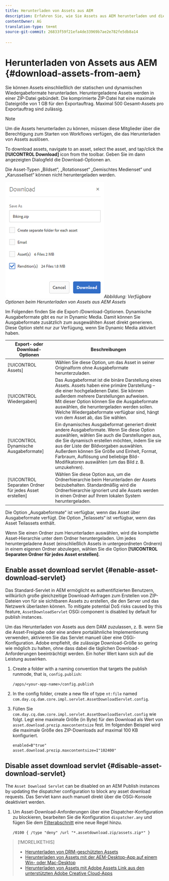 ```yaml
---
title: Herunterladen von Assets aus AEM
description: Erfahren Sie, wie Sie Assets aus AEM herunterladen und die Download-Funktion aktivieren oder deaktivieren.
contentOwner: AG
translation-type: tm+mt
source-git-commit: 26833f59f21efa4de33969b7ae2e782fe5db8a14

---
```



# Herunterladen von Assets aus AEM {#download-assets-from-aem}

Sie können Assets einschließlich der statischen und dynamischen Wiedergabeformate herunterladen. Heruntergeladene Assets werden in einer ZIP-Datei gebündelt. Die komprimierte ZIP-Datei hat eine maximale Dateigröße von 1 GB für den Exportauftrag. Maximal 500 Gesamt-Assets pro Exportauftrag sind zulässig.

>[!NOTE]
>
>Um die Assets herunterladen zu können, müssen diese Mitglieder über die Berechtigung zum Starten von Workflows verfügen, die das Herunterladen von Assets auslösen.

To download assets, navigate to an asset, select the asset, and tap/click the **[!UICONTROL Download]** icon from the toolbar. Geben Sie im dann angezeigten Dialogfeld die Download-Optionen an.

Die Asset-Typen „Bildset“, „Rotationsset“ „Gemischtes Medienset“ und „Karussellset“ können nicht heruntergeladen werden.

![Verfügbare Optionen beim Herunterladen von Assets aus AEM Assets](assets/asset_download_dialog.png)*Abbildung: Verfügbare Optionen beim Herunterladen von Assets aus AEM Assets*

Im Folgenden finden Sie die Export-/Download-Optionen. Dynamische Ausgabeformate gibt es nur in Dynamic Media. Damit können Sie Ausgabeformate zusätzlich zum ausgewählten Asset direkt generieren. Diese Option steht nur zur Verfügung, wenn Sie Dynamic Media aktiviert haben.

| Export- oder Download-Optionen | Beschreibungen |
|---|---|
| [!UICONTROL Assets] | Wählen Sie diese Option, um das Asset in seiner Originalform ohne Ausgabeformate herunterzuladen. |
| [!UICONTROL Wiedergaben] | Das Ausgabeformat ist die binäre Darstellung eines Assets. Assets haben eine primäre Darstellung – die einer hochgeladenen Datei. Sie können außerdem mehrere Darstellungen aufweisen. <br> Mit dieser Option können Sie die Ausgabeformate auswählen, die heruntergeladen werden sollen. Welche Wiedergabeformate verfügbar sind, hängt von dem Asset ab, das Sie wählen. |
| [!UICONTROL Dynamische Ausgabeformate] | Ein dynamisches Ausgabeformat generiert direkt andere Ausgabeformate. Wenn Sie diese Option auswählen, wählen Sie auch die Darstellungen aus, die Sie dynamisch erstellen möchten, indem Sie sie aus der Liste der Bildvorgaben auswählen. Außerdem können Sie Größe und Einheit, Format, Farbraum, Auflösung und beliebige Bild-Modifikatoren auswählen (um das Bild z. B. umzukehren). |
| [!UICONTROL Separaten Ordner für jedes Asset erstellen] | Wählen Sie diese Option aus, um die Ordnerhierarchie beim Herunterladen der Assets beizubehalten. Standardmäßig wird die Ordnerhierarchie ignoriert und alle Assets werden in einen Ordner auf Ihrem lokalen System heruntergeladen. |

Die Option „Ausgabeformate“ ist verfügbar, wenn das Asset über Ausgabeformate verfügt. Die Option „Teilassets“ ist verfügbar, wenn das Asset Teilassets enthält.

Wenn Sie einen Ordner zum Herunterladen auswählen, wird die komplette Asset-Hierarchie unter dem Ordner heruntergeladen. Um jedes heruntergeladene Asset (einschließlich Assets in untergeordneten Ordnern) in einem eigenen Ordner abzulegen, wählen Sie die Option **[!UICONTROL Separaten Ordner für jedes Asset erstellen]**.

## Enable asset download servlet {#enable-asset-download-servlet}

Das Standard-Servlet in AEM ermöglicht es authentifizierten Benutzern, willkürlich große gleichzeitige Download-Anfragen zum Erstellen von ZIP-Dateien von für sie sichtbaren Assets zu erstellen, die den Server und das Netzwerk überlasten können. To mitigate potential DoS risks caused by this feature, `AssetDownloadServlet` OSGi component is disabled by default for publish instances.

Um das Herunterladen von Assets aus dem DAM zuzulassen, z. B. wenn Sie die Asset-Freigabe oder eine andere portalähnliche Implementierung verwenden, aktivieren Sie das Servlet manuell über eine OSGi-Konfiguration. Adobe empfiehlt, die zulässige Download-Größe so gering wie möglich zu halten, ohne dass dabei die täglichen Download-Anforderungen beeinträchtigt werden. Ein hoher Wert kann sich auf die Leistung auswirken.

1. Create a folder with a naming convention that targets the publish runmode, that is, `config.publish`:

   `/apps/<your-app-name>/config.publish`

1. In the config folder, create a new file of type `nt:file` named `com.day.cq.dam.core.impl.servlet.AssetDownloadServlet.config`.
1. Füllen Sie `com.day.cq.dam.core.impl.servlet.AssetDownloadServlet.config` wie folgt. Legt eine maximale Größe (in Byte) für den Download als Wert von `asset.download.prezip.maxcontentsize` fest. Im folgenden Beispiel wird die maximale Größe des ZIP-Downloads auf maximal 100 KB konfiguriert.

   ```
   enabled=B"true"
   asset.download.prezip.maxcontentsize=I"102400"
   ```

## Disable asset download servlet {#disable-asset-download-servlet}

The `Asset Download Servlet` can be disabled on an AEM Publish instances by updating the dispatcher configuration to block any asset download requests. Das Servlet kann auch manuell direkt über die OSGi-Konsole deaktiviert werden.

1. Um Asset-Download-Anforderungen über eine Dispatcher-Konfiguration zu blockieren, bearbeiten Sie die Konfiguration `dispatcher.any` und fügen Sie dem [Filterabschnitt](https://docs.adobe.com/content/help/en/experience-manager-dispatcher/using/configuring/dispatcher-configuration.html#defining-a-filter) eine neue Regel hinzu.

   `/0100 { /type "deny" /url "*.assetdownload.zip/assets.zip*" }`

>[!MORELIKETHIS]
>
>* [Herunterladen von DRM-geschützten Assets](drm.md)
>* [Herunterladen von Assets mit der AEM-Desktop-App auf einem Win- oder Mac-Desktop](https://helpx.adobe.com/de/experience-manager/desktop-app/aem-desktop-app.html)
>* [Herunterladen von Assets mit Adobe Assets Link aus den unterstützten Adobe Creative Cloud-Apps](https://helpx.adobe.com/de/enterprise/using/manage-assets-using-adobe-asset-link.html)


<!-- FULL ARTICLE ARCHIVE IS BELOW 

You can download assets including static and dynamic renditions. Alternatively, you can send emails with links to assets directly from AEM Assets. Downloaded assets are bundled in a ZIP file. The compressed ZIP file has a maximum file size of 1 GB for the export job. You are allowed a maximum of 500 total assets per export job.

>[!NOTE]
>
>Recipients of emails must be members of the `dam-users` group to access the ZIP download link in the email message. To be able to download the assets, the members must have permissions to launch workflows that trigger downloading of assets.

To download assets, navigate to an asset, select the asset, and tap/click the **[!UICONTROL Download]** icon from the toolbar. In the resulting dialog, specify your download options.

The asset types Image Sets, Spin Sets, Mixed Media Sets, and Carousel Sets cannot be downloaded.

![Available options when downloading assets from AEM Assets](assets/asset_download_dialog.png)
*Figure: Available options when downloading assets from AEM Assets*

The following are the Export/Download options. Dynamic renditions are unique to Dynamic Media and let you generate renditions on-the-fly in addition to the asset you selected - that option is only available if you have Dynamic Media enabled.

|Export or download options|Descriptions|
|---|---|
| [!UICONTROL Assets]| Select this to download the asset in its original form without any renditions.|
| [!UICONTROL Renditions] |A rendition is the binary representation of an asset. Assets have a primary representation - that of the uploaded file. They can have any number of representations. <br> With this option, you can select the renditions you want downloaded. The renditions available depend on the asset you select.|
| [!UICONTROL Dynamic Renditions] |A dynamic rendition generates other renditions on-the-fly. When you select this option, you also select the renditions you want to create dynamically by selecting from the image presets list. In addition, you can select the size and unit of measurement, format, color space, resolution, and any image modifiers (for example to invert the image)|
| [!UICONTROL Email] |An email notification is sent to the user. Standard emails templates are available at the following locations:<ul><li>`/libs/settings/dam/workflow/notification/email/downloadasset`</li><li>`/libs/settings/dam/workflow/notification/email/transientworkflowcompleted`</li></ul> Templates that you customize during deployment should be present at these locations: <ul><li>`/apps/settings/dam/workflow/notification/email/downloadasset`</li><li>`/apps/settings/dam/workflow/notification/email/transientworkflowcompleted`</li></ul>You can store tenant-specific custom templates at these locations:<ul><li>`/conf/<tenant_specific_config_root>/settings/dam/workflow/notification/email/downloadasset`</li><li>`/conf/<tenant_specific_config_root>/settings/dam/workflow/notification/email/transientworkflowcompleted`</li></ul>|
| [!UICONTROL Create separate folder for each asset] |Select this to preserve the folder hierarchy while downloading assets. By default, the folder hierarchy is ignored and all assets are downloaded in one folder in your local system.|

The option renditions option is available if the asset has any renditions. The subassets option is available if the asset includes subassets.

When you select a folder to download, the complete asset hierarchy under the folder is downloaded. To include each asset you download (including assets in child folders nested under the parent folder) in an individual folder, select **[!UICONTROL Create separate folder for each asset]**.

## Enable asset download servlet {#enable-asset-download-servlet}

The default servlet in AEM allows authenticated users to issue arbitrarily-large, concurrent download requests for creating ZIP files of assets visible to them that can overload the server and the network. To mitigate potential DoS risks caused by this feature, `AssetDownloadServlet` OSGi component is disabled by default for publish instances.

To allow downloading assets from your DAM, say when using something like Asset Share Commons or other portal-like implementation, manually enable the servlet via an OSGi configuration. Adobe recommends setting the permissible download size as low as possible without affecting the day-to-day download requirements. A high value may impact performance.

1. Create a folder with a naming convention that targets the publish runmode, that is, `config.publish`:

   `/apps/<your-app-name>/config.publish`

1. In the config folder, create a new file of type `nt:file` named `com.day.cq.dam.core.impl.servlet.AssetDownloadServlet.config`.
1. Populate `com.day.cq.dam.core.impl.servlet.AssetDownloadServlet.config` with the following. Sets a maximum size (in bytes) for the download as value of `asset.download.prezip.maxcontentsize`. The below sample configures the maximum size of the ZIP download to not exceed 100 kB.

   ```
   enabled=B"true"
   asset.download.prezip.maxcontentsize=I"102400"
   ```

## Disable asset download servlet {#disable-asset-download-servlet}

The `Asset Download Servlet` can be disabled on an AEM Publish instances by updating the dispatcher configuration to block any asset download requests. The servlet can also be manually disabled via the OSGi console directly.

1. To block asset download requests via a dispatcher configuration edit the `dispatcher.any` configuration and add a new rule to the [filter section](https://docs.adobe.com/content/help/en/experience-manager-dispatcher/using/configuring/dispatcher-configuration.html#defining-a-filter).

   `/0100 { /type "deny" /url "*.assetdownload.zip/assets.zip*" }`

>[!MORELIKETHIS]
>
>* [Download DRM protected assets](drm.md)
>* [Download assets using AEM desktop app on Win or Mac desktop](https://helpx.adobe.com/experience-manager/desktop-app/aem-desktop-app.html)
>* [Download assets using Adobe Assets Link from within the supported Adobe Creative Cloud apps](https://helpx.adobe.com/enterprise/using/manage-assets-using-adobe-asset-link.html)


-->